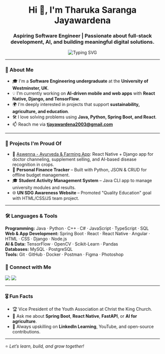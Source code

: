 <h1 align="center">Hi 👋, I'm Tharuka Saranga Jayawardena</h1>
<h3 align="center">Aspiring Software Engineer | Passionate about full-stack development, AI, and building meaningful digital solutions.</h3>

<p align="center">
  <img src="https://readme-typing-svg.demolab.com?font=Fira+Code&duration=2000&pause=1000&color=00BFFF&center=true&vCenter=true&width=435&lines=Welcome+to+my+GitHub!;Software+Engineering+Undergraduate;Lifelong+Learner+%F0%9F%93%9A;Code.+Build.+Innovate." alt="Typing SVG" />
</p>

---

### 🌱 About Me

- 🎓 I'm a **Software Engineering undergraduate** at the **University of Westminster, UK**.
- 💡 I’m currently working on **AI-driven mobile and web apps** with **React Native, Django, and TensorFlow**.
- 🌍 I'm deeply interested in projects that support **sustainability, agriculture, and education**.
- 🛠️ I love solving problems using **Java, Python, Spring Boot, and React**.
- 📫 Reach me via **tjayawardena2003@gmail.com**

---

### 📌 Projects I'm Proud Of

- 🔖 [Aswenna - Ayurveda & Farming App](https://github.com/your-repo-link): React Native + Django app for doctor channeling, supplement selling, and AI-based disease recognition in crops.
- 🏦 **Personal Finance Tracker** – Built with Python, JSON & CRUD for offline budget management.
- 🎓 **Student Activity Management System** – Java CLI app to manage university modules and results.
- 🌐 **UN SDG Awareness Website** – Promoted "Quality Education" goal with HTML/CSS/JS team project.

---

### 🛠️ Languages & Tools

<p align="left">
  <!-- Grouped by categories -->
  <b>Programming:</b> Java · Python · C++ · C# · JavaScript · TypeScript · SQL<br>
  <b>Web & App Development:</b> Spring Boot · React · React Native · Angular · HTML · CSS · Django · Node.js<br>
  <b>AI & Data:</b> TensorFlow · OpenCV · Scikit-Learn · Pandas<br>
  <b>Databases:</b> MySQL · PostgreSQL<br>
  <b>Tools:</b> Git · GitHub · Docker · Postman · Figma · Photoshop<br>
</p>

### 🤝 Connect with Me

<p align="left">
  <a href="https://www.linkedin.com/in/tharuka-jayawardena-9024732ab?utm_source=share&utm_campaign=share_via&utm_content=profile&utm_medium=android_app" target="_blank"><img src="https://img.shields.io/badge/LinkedIn-blue?logo=linkedin&style=for-the-badge" /></a>
  <a href="mailto:tjayawardena2003@gmail.com"><img src="https://img.shields.io/badge/Gmail-D14836?logo=gmail&style=for-the-badge" /></a>
</p>

---

### 🎖️ Fun Facts

- 🏆 Vice President of the Youth Association at Christ the King Church.
- 💬 Ask me about **Spring Boot**, **React Native**, **FastAPI**, or **AI for agriculture**.
- 🧠 Always upskilling on **LinkedIn Learning**, YouTube, and open-source contributions.

---

⭐️ *Let’s learn, build, and grow together!*

